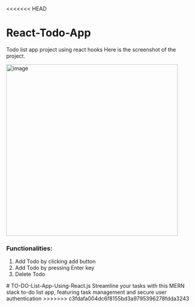 <<<<<<< HEAD
# React-Todo-App
Todo list app project using react hooks
Here is the screenshot of the project.

<img width="457" alt="image" src="https://user-images.githubusercontent.com/36126362/213862825-c5c342c6-6ba1-421a-9784-2848368feea4.png">

<h3>Functionalities:</h3>
<ol>
  <li> Add Todo by clicking add button</li>
  <li> Add Todo by pressing Enter key</li>
  <li> Delete Todo</li>
 </ol>
# TO-DO-List-App-Using-React.js
Streamline your tasks with this MERN stack to-do list app, featuring task management and secure user authentication
>>>>>>> c3fdafa004dc6f8155bd3a9795396278fdda3243
